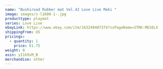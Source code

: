 ```yaml
---
name: "Bushiroad Rubber mat Vol.42 Love Live Maki "
image: images/s-l1600-1-.jpg
producttype: playmat
series: Love Live
ebayLink: https://www.ebay.com/itm/163249407374?ssPageName=STRK:MESELX:IT&_trksid=p3984.m1555.l2648
shippingFrom: US
pricings:
  - quantity: 1
    price: 61.75
weight: 0
asin: yI1k9sM_B
merchandise: other
---
```

